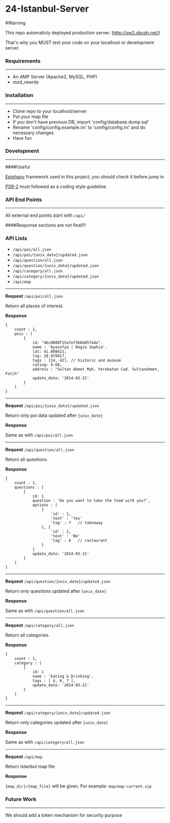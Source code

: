 24-Istanbul-Server
==================

#Warning

This repo automaticly deployed production server. (http://sw2.obcdn.net/)

That's why you MUST test your code on your localhost or development server.

### Requirements
----------------------------------------

* An AMP Server (Apache2, MySQL, PHP)
* mod_rewrite


### Installation
----------------------------------------

* Clone repo to your localhost/server
* Put your map file
* If you don't have previous DB, import 'config/database.dump.sql'
* Rename 'config/config.example.ini' to 'config/config.ini' and do necessary changes
* Have fun


### Development
----------------------------------------

####Useful

[Epiphany](https://github.com/jmathai/epiphany) framework used in this project, you should check it before jump in

[PSR-2](https://github.com/php-fig/fig-standards/blob/master/accepted/PSR-2-coding-style-guide.md) must followed as a coding style guideline.


### API End Points
----------------------------------------
All external end points start with `/api/`

####Response sections are not final!!!

### API Lists

* `/api/poi/all.json`
* `/api/poi/{unix_date}/updated.json`
* `/api/question/all.json`
* `/api/question/{unix_date}/updated.json`
* `/api/category/all.json`
* `/api/category/{unix_date}/updated.json`
* `/api/map`

-----
**Request**
`/api/poi/all.json`

Return all places of interest.

**Response**

```
{   
    count : 1,
    pois : [
        {
            id: "4bc8088f15a7ef3b6b857ada",
            name : 'Ayasofya | Hagia Sophia',
            lat: 41.008621,
            lng: 28.979917,
            tags : [24, 42], // historic and museum
            rating: 9.68,
            address : "Sultan Ahmet Mah. Yerebatan Cad. Sultanahmet, Fatih"
            update_date: '2014-03-21'
        }
    ]
}
```

-----
**Request**
`/api/poi/{unix_date}/updated.json`

Return only poi data updated after `{unix_date}`

**Response**

Same as with `/api/poi/all.json`

-----
**Request**
`/api/question/all.json`

Return all questions.

**Response**

```
{   
    count : 1,
    questions : [
        {
            id: 1
            question : 'Do you want to take the food with you?',
            options : [
                {
                    'id' : 1,
                    'text' : 'Yes'
                    'tag' : 7   // takeaway
                }, {
                    'id' : 2,
                    'text' : 'No'
                    'tag' : 6   // rastaurant
                }
            ]
            update_date: '2014-03-21'
        }
    ]
}
```

-----
**Request**
`/api/question/{unix_date}/updated.json`

Return only questions updated after `{unix_date}`

**Response**

Same as with `/api/question/all.json`

-----
**Request**
`/api/category/all.json`

Return all categories.

**Response**

```
{   
    count : 1,
    category : [
        {
            id: 1
            name : 'Eating & Drinking',
            tags : [ 4, 6, 7 ],
            update_date: '2014-03-21'
        }
    ]
}
```

-----
**Request**
`/api/category/{unix_date}/updated.json`

Return only categories updated after `{unix_date}`

**Response**

Same as with `/api/category/all.json`

-----
**Request**
`/api/map`

Return Istanbul map file

**Response**

`{map_dir}/{map_file}` will be given. For example: `map/map-current.zip`


### Future Work
----------------------------------------
We should add a token mechanism for security purpose

